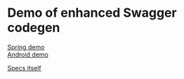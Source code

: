 # Demo of enhanced Swagger codegen

[Spring demo](./spring-codegen-demo/README.md)  
[Android demo](./android-codegen-demo/README.md)  

[Specs itself](./specs/README.md)